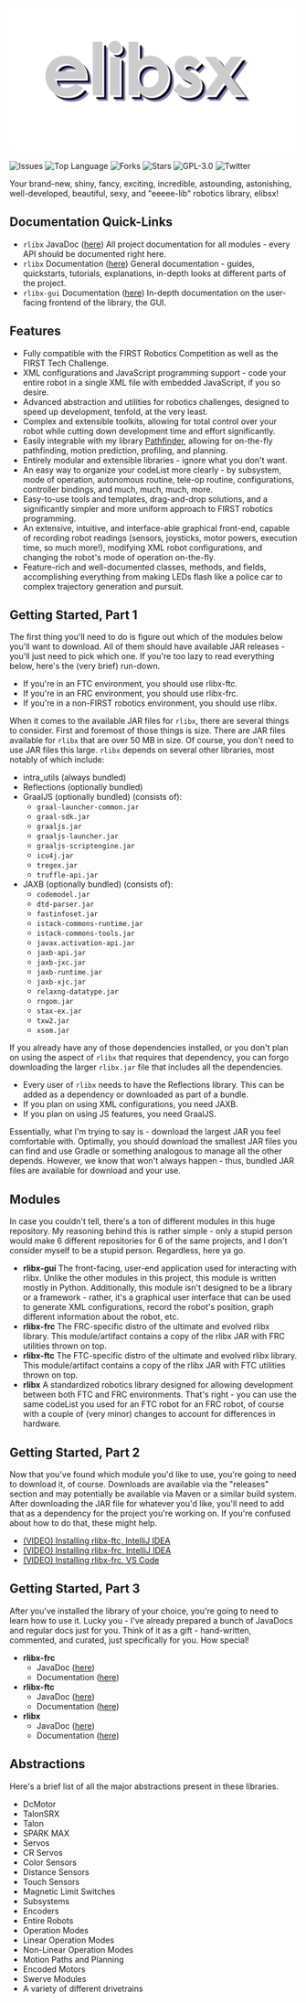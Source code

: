 ![elibsx Logo](logo.png)

![Issues](https://img.shields.io/github/issues/Wobblyyyy/elibsx)
![Top Language](https://img.shields.io/github/languages/top/wobblyyyy/elibsx)
![Forks](https://img.shields.io/github/forks/Wobblyyyy/elibsx)
![Stars](https://img.shields.io/github/stars/Wobblyyyy/elibsx)
![GPL-3.0](https://img.shields.io/github/license/Wobblyyyy/elibsx)
![Twitter](https://img.shields.io/twitter/url?style=social&url=https%3A%2F%2Ftwitter.com%2Fwobblyyyy)

Your brand-new, shiny, fancy, exciting, incredible, astounding, astonishing, well-developed,
beautiful, sexy, and "eeeee-lib" robotics library, elibsx!

## Documentation Quick-Links
- `rlibx` JavaDoc ([here](https://wobblyyyy.github.io/JavaDocs/elibsx/))
  All project documentation for all modules - every API should be documented
  right here.
- `rlibx` Documentation ([here](https://wobblyyyy.github.io/docs/elibsx))
  General documentation - guides, quickstarts, tutorials, explanations, in-depth
  looks at different parts of the project.
- `rlibx-gui` Documentation ([here](https://wobblyyyy.github.io/docs/gui))
  In-depth documentation on the user-facing frontend of the library, the GUI.

## Features
- Fully compatible with the FIRST Robotics Competition as well as the FIRST
  Tech Challenge. 
- XML configurations and JavaScript programming support - code your entire
  robot in a single XML file with embedded JavaScript, if you so desire.
- Advanced abstraction and utilities for robotics challenges, designed to speed up
  development, tenfold, at the very least.
- Complex and extensible toolkits, allowing for total control over your robot while
  cutting down development time and effort significantly. 
- Easily integrable with my library [Pathfinder](https://github.com/Wobblyyyy/pathfinder),
  allowing for on-the-fly pathfinding, motion prediction, profiling, and
  planning.
- Entirely modular and extensible libraries - ignore what you don't want. 
- An easy way to organize your codeList more clearly - by subsystem, mode of operation,
  autonomous routine, tele-op routine, configurations, controller bindings,
  and much, much, much, more.
- Easy-to-use tools and templates, drag-and-drop solutions, and a significantly
  simpler and more uniform approach to FIRST robotics programming.
- An extensive, intuitive, and interface-able graphical front-end, capable of
  recording robot readings (sensors, joysticks, motor powers, execution time,
  so much more!), modifying XML robot configurations, and changing the robot's
  mode of operation on-the-fly.
- Feature-rich and well-documented classes, methods, and fields, accomplishing
  everything from making LEDs flash like a police car to complex trajectory
  generation and pursuit. 
  
## Getting Started, Part 1
The first thing you'll need to do is figure out which of the modules below you'll
want to download. All of them should have available JAR releases - you'll just
need to pick which one. If you're too lazy to read everything below, here's the
(very brief) run-down.
- If you're in an FTC environment, you should use rlibx-ftc.
- If you're in an FRC environment, you should use rlibx-frc.
- If you're in a non-FIRST robotics environment, you should use rlibx.

When it comes to the available JAR files for `rlibx`, there are several things
to consider. First and foremost of those things is size. There are JAR files
available for `rlibx` that are over 50 MB in size. Of course, you don't need
to use JAR files this large. `rlibx` depends on several other libraries, most
notably of which include:
- intra_utils (always bundled)
- Reflections (optionally bundled)
- GraalJS (optionally bundled) (consists of):
  - `graal-launcher-common.jar`
  - `graal-sdk.jar`
  - `graaljs.jar`
  - `graaljs-launcher.jar`
  - `graaljs-scriptengine.jar`
  - `icu4j.jar`
  - `tregex.jar`
  - `truffle-api.jar`
- JAXB (optionally bundled) (consists of):
  - `codemodel.jar`
  - `dtd-parser.jar`
  - `fastinfoset.jar`
  - `istack-commons-runtime.jar`
  - `istack-commons-tools.jar`
  - `javax.activation-api.jar`
  - `jaxb-api.jar`
  - `jaxb-jxc.jar`
  - `jaxb-runtime.jar`
  - `jaxb-xjc.jar`
  - `relaxng-datatype.jar`
  - `rngom.jar`
  - `stax-ex.jar`
  - `txw2.jar`
  - `xsom.jar`
  
If you already have any of those dependencies installed, or you don't plan on
using the aspect of `rlibx` that requires that dependency, you can forgo
downloading the larger `rlibx.jar` file that includes all the dependencies.
- Every user of `rlibx` needs to have the Reflections library. This can be
  added as a dependency or downloaded as part of a bundle.
- If you plan on using XML configurations, you need JAXB.
- If you plan on using JS features, you need GraalJS.

Essentially, what I'm trying to say is - download the largest JAR you feel
comfortable with. Optimally, you should download the smallest JAR files you
can find and use Gradle or something analogous to manage all the other
depends. However, we know that won't always happen - thus, bundled JAR files
are available for download and your use.

## Modules
In case you couldn't tell, there's a ton of different modules in this huge repository.
My reasoning behind this is rather simple - only a stupid person would make 6 different
repositories for 6 of the same projects, and I don't consider myself to be a stupid
person. Regardless, here ya go.
- __rlibx-gui__
  The front-facing, user-end application used for interacting with rlibx. Unlike
  the other modules in this project, this module is written mostly in Python.
  Additionally, this module isn't designed to be a library or a framework - rather,
  it's a graphical user interface that can be used to generate XML configurations,
  record the robot's position, graph different information about the robot, etc.
- __rlibx-frc__
  The FRC-specific distro of the ultimate and evolved rlibx library. This module/artifact
  contains a copy of the rlibx JAR with FRC utilities thrown on top.
- __rlibx-ftc__
  The FTC-specific distro of the ultimate and evolved rlibx library. This module/artifact
  contains a copy of the rlibx JAR with FTC utilities thrown on top.
- __rlibx__
  A standardized robotics library designed for allowing development between both FTC and
  FRC environments. That's right - you can use the same codeList you used for an FTC robot for
  an FRC robot, of course with a couple of (very minor) changes to account for differences
  in hardware. 
  
## Getting Started, Part 2
Now that you've found which module you'd like to use, you're going to need to download it,
of course. Downloads are available via the "releases" section and may potentially be available
via Maven or a similar build system. After downloading the JAR file for whatever you'd
like, you'll need to add that as a dependency for the project you're working on. If you're
confused about how to do that, these might help.
- [(VIDEO) Installing rlibx-ftc, IntelliJ IDEA](https://google.com)
- [(VIDEO) Installing rlibx-frc, IntelliJ IDEA](https://google.com)
- [(VIDEO) Installing rlibx-frc, VS Code](https://google.com)

## Getting Started, Part 3
After you've installed the library of your choice, you're going to need to learn how to use it.
Lucky you - I've already prepared a bunch of JavaDocs and regular docs just for you. Think of
it as a gift - hand-written, commented, and curated, just specifically for you. How special!
- __rlibx-frc__
  - JavaDoc ([here](https://google.com))
  - Documentation ([here](https://google.com))
- __rlibx-ftc__
  - JavaDoc ([here](https://google.com))
  - Documentation ([here](https://google.com))
- __rlibx__
  - JavaDoc ([here](https://google.com))
  - Documentation ([here](https://google.com))
  
## Abstractions
Here's a brief list of all the major abstractions present in these libraries.
- DcMotor
- TalonSRX
- Talon
- SPARK MAX
- Servos
- CR Servos
- Color Sensors
- Distance Sensors
- Touch Sensors
- Magnetic Limit Switches
- Subsystems
- Encoders
- Entire Robots
- Operation Modes
- Linear Operation Modes
- Non-Linear Operation Modes 
- Motion Paths and Planning
- Encoded Motors
- Swerve Modules
- A variety of different drivetrains
